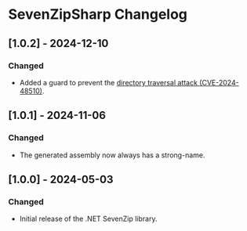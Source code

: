 # SevenZipSharp Changelog

## [1.0.2] - 2024-12-10

### Changed

- Added a guard to prevent the [directory traversal attack (CVE-2024-48510)](https://github.com/advisories/GHSA-xhg6-9j5j-w4vf).

## [1.0.1] - 2024-11-06

### Changed

- The generated assembly now always has a strong-name.

## [1.0.0] - 2024-05-03

### Changed

- Initial release of the .NET SevenZip library.